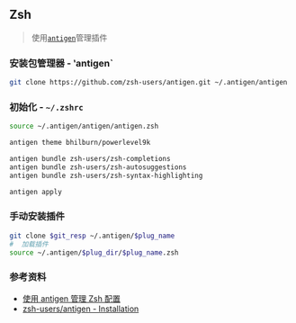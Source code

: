 ## Zsh

> 使用[`antigen`](https://github.com/zsh-users/antigen)管理插件

### 安装包管理器 - ‵antigen`

```sh
git clone https://github.com/zsh-users/antigen.git ~/.antigen/antigen
```

### 初始化 - `~/.zshrc`

```zsh
source ~/.antigen/antigen/antigen.zsh

antigen theme bhilburn/powerlevel9k

antigen bundle zsh-users/zsh-completions
antigen bundle zsh-users/zsh-autosuggestions
antigen bundle zsh-users/zsh-syntax-highlighting

antigen apply
```

### 手动安装插件

```sh
git clone $git_resp ~/.antigen/$plug_name
#  加载插件
source ~/.antigen/$plug_dir/$plug_name.zsh
```

### 参考资料

- [使用 antigen 管理 Zsh 配置](https://gythialy.github.io/zsh-config/)
- [zsh-users/antigen - Installation](https://github.com/zsh-users/antigen/wiki/Installation)